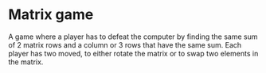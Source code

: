 # Matrix game
A game where a player has to defeat the computer by finding the same sum of 2 matrix rows and a column or 3 rows that have the same sum.
Each player has two moved, to either rotate the matrix or to swap two elements in the matrix.
